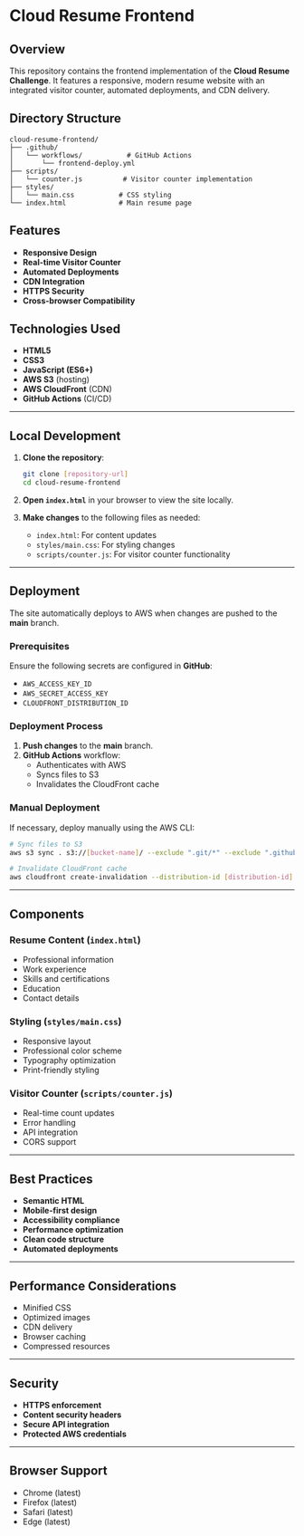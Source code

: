 # Cloud Resume Frontend

## Overview
This repository contains the frontend implementation of the **Cloud Resume Challenge**. It features a responsive, modern resume website with an integrated visitor counter, automated deployments, and CDN delivery.

## Directory Structure

```
cloud-resume-frontend/
├── .github/
│   └── workflows/           # GitHub Actions
│       └── frontend-deploy.yml
├── scripts/
│   └── counter.js          # Visitor counter implementation
├── styles/
│   └── main.css           # CSS styling
└── index.html             # Main resume page
```

## Features
- **Responsive Design**
- **Real-time Visitor Counter**
- **Automated Deployments**
- **CDN Integration**
- **HTTPS Security**
- **Cross-browser Compatibility**

## Technologies Used
- **HTML5**
- **CSS3**
- **JavaScript (ES6+)**
- **AWS S3** (hosting)
- **AWS CloudFront** (CDN)
- **GitHub Actions** (CI/CD)

---

## Local Development

1. **Clone the repository**:

   ```bash
   git clone [repository-url]
   cd cloud-resume-frontend
   ```

2. **Open `index.html`** in your browser to view the site locally.

3. **Make changes** to the following files as needed:

   - `index.html`: For content updates
   - `styles/main.css`: For styling changes
   - `scripts/counter.js`: For visitor counter functionality

---

## Deployment

The site automatically deploys to AWS when changes are pushed to the **main** branch.

### Prerequisites
Ensure the following secrets are configured in **GitHub**:

- `AWS_ACCESS_KEY_ID`
- `AWS_SECRET_ACCESS_KEY`
- `CLOUDFRONT_DISTRIBUTION_ID`

### Deployment Process

1. **Push changes** to the **main** branch.
2. **GitHub Actions** workflow:
   - Authenticates with AWS
   - Syncs files to S3
   - Invalidates the CloudFront cache

### Manual Deployment
If necessary, deploy manually using the AWS CLI:

```bash
# Sync files to S3
aws s3 sync . s3://[bucket-name]/ --exclude ".git/*" --exclude ".github/*"

# Invalidate CloudFront cache
aws cloudfront create-invalidation --distribution-id [distribution-id] --paths "/*"
```

---

## Components

### Resume Content (`index.html`)
- Professional information
- Work experience
- Skills and certifications
- Education
- Contact details

### Styling (`styles/main.css`)
- Responsive layout
- Professional color scheme
- Typography optimization
- Print-friendly styling

### Visitor Counter (`scripts/counter.js`)
- Real-time count updates
- Error handling
- API integration
- CORS support

---

## Best Practices

- **Semantic HTML**
- **Mobile-first design**
- **Accessibility compliance**
- **Performance optimization**
- **Clean code structure**
- **Automated deployments**

---

## Performance Considerations

- Minified CSS
- Optimized images
- CDN delivery
- Browser caching
- Compressed resources

---

## Security

- **HTTPS enforcement**
- **Content security headers**
- **Secure API integration**
- **Protected AWS credentials**

---

## Browser Support

- Chrome (latest)
- Firefox (latest)
- Safari (latest)
- Edge (latest)

